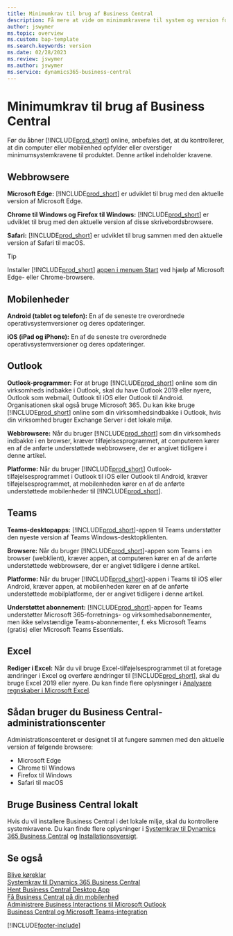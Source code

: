 ```yaml
---
title: Minimumkrav til brug af Business Central
description: Få mere at vide om minimumkravene til system og version for brug af Business Central online herunder.
author: jswymer
ms.topic: overview
ms.custom: bap-template
ms.search.keywords: version
ms.date: 02/28/2023
ms.review: jswymer
ms.author: jswymer
ms.service: dynamics365-business-central
---
```

# <a name="minimum-requirements-for-using-business-central"></a>Minimumkrav til brug af Business Central

Før du åbner [!INCLUDE[prod_short](includes/prod_short.md)] online, anbefales det, at du kontrollerer, at din computer eller mobilenhed opfylder eller overstiger minimumsystemkravene til produktet. Denne artikel indeholder kravene.  

## <a name="browsers"></a>Webbrowsere

**Microsoft Edge:** [!INCLUDE[prod_short](includes/prod_short.md)] er udviklet til brug med den aktuelle version af Microsoft Edge.
  
**Chrome til Windows og Firefox til Windows:** [!INCLUDE[prod_short](includes/prod_short.md)] er udviklet til brug med den aktuelle version af disse skrivebordsbrowsere.
 
**Safari:** [!INCLUDE[prod_short](includes/prod_short.md)] er udviklet til brug sammen med den aktuelle version af Safari til macOS.  

> [!TIP]
> Installer [!INCLUDE[prod_short](includes/prod_short.md)] [appen i menuen Start](install-desktop-app.md#install-the-app-for-business-central-online) ved hjælp af Microsoft Edge- eller Chrome-browsere.

## <a name="mobile-devices"></a>Mobilenheder

**Android (tablet og telefon):** En af de seneste tre overordnede operativsystemversioner og deres opdateringer.

**iOS (iPad og iPhone):** En af de seneste tre overordnede operativsystemversioner og deres opdateringer.

## <a name="outlook"></a>Outlook

**Outlook-programmer:** For at bruge [!INCLUDE[prod_short](includes/prod_short.md)] online som din virksomheds indbakke i Outlook, skal du have Outlook 2019 eller nyere, Outlook som webmail, Outlook til iOS eller Outlook til Android. Organisationen skal også bruge Microsoft 365. Du kan ikke bruge [!INCLUDE[prod_short](includes/prod_short.md)] online som din virksomhedsindbakke i Outlook, hvis din virksomhed bruger Exchange Server i det lokale miljø. 

**Webbrowsere:** Når du bruger [!INCLUDE[prod_short](includes/prod_short.md)] som din virksomheds indbakke i en browser, kræver tilføjelsesprogrammet, at computeren kører en af de anførte understøttede webbrowsere, der er angivet tidligere i denne artikel.

**Platforme:** Når du bruger [!INCLUDE[prod_short](includes/prod_short.md)] Outlook-tilføjelsesprogrammet i Outlook til iOS eller Outlook til Android, kræver tilføjelsesprogrammet, at mobilenheden kører en af de anførte understøttede mobilenheder til [!INCLUDE[prod_short](includes/prod_short.md)].  

## <a name="teams"></a>Teams

**Teams-desktopapps:** [!INCLUDE[prod_short](includes/prod_short.md)]-appen til Teams understøtter den nyeste version af Teams Windows-desktopklienten. 

**Browsere:** Når du bruger [!INCLUDE[prod_short](includes/prod_short.md)]-appen som Teams i en browser (webklient), kræver appen, at computeren kører en af de anførte understøttede webbrowsere, der er angivet tidligere i denne artikel. 

**Platforme:** Når du bruger [!INCLUDE[prod_short](includes/prod_short.md)]-appen i Teams til iOS eller Android, kræver appen, at mobilenheden kører en af de anførte understøttede mobilplatforme, der er angivet tidligere i denne artikel.

**Understøttet abonnement:** [!INCLUDE[prod_short](includes/prod_short.md)]-appen for Teams understøtter Microsoft 365-forretnings- og virksomhedsabonnementer, men ikke selvstændige Teams-abonnementer, f. eks Microsoft Teams (gratis) eller Microsoft Teams Essentials.

## <a name="excel"></a>Excel

**Rediger i Excel:** Når du vil bruge Excel-tilføjelsesprogrammet til at foretage ændringer i Excel og overføre ændringer til [!INCLUDE[prod_short](includes/prod_short.md)], skal du bruge Excel 2019 eller nyere. Du kan finde flere oplysninger i [Analysere regnskaber i Microsoft Excel](finance-analyze-excel.md).  

## <a name="using-the-business-central-administration-center"></a><a name="TAC"></a>Sådan bruger du Business Central-administrationscenter

Administrationscenteret er designet til at fungere sammen med den aktuelle version af følgende browsere:

- Microsoft Edge
- Chrome til Windows
- Firefox til Windows
- Safari til macOS

## <a name="use-business-central-on-premises"></a>Bruge Business Central lokalt

Hvis du vil installere Business Central i det lokale miljø, skal du kontrollere systemkravene. Du kan finde flere oplysninger i [Systemkrav til Dynamics 365 Business Central](/dynamics365/business-central/dev-itpro/deployment/system-requirements-business-central-v22) og [Installationsoversigt](/dynamics365/business-central/dev-itpro/deployment/deployment).  

## <a name="see-also"></a>Se også

[Blive køreklar](ui-get-ready-business.md)  
[Systemkrav til Dynamics 365 Business Central](/dynamics365/business-central/dev-itpro/deployment/system-requirements-business-central-v20)  
[Hent Business Central Desktop App](install-desktop-app.md)  
[Få Business Central på din mobilenhed](install-mobile-app.md)  
[Administrere Business Interactions til Microsoft Outlook](admin-outlook.md)  
[Business Central og Microsoft Teams-integration](across-teams-overview.md)  

[!INCLUDE[footer-include](includes/footer-banner.md)]
